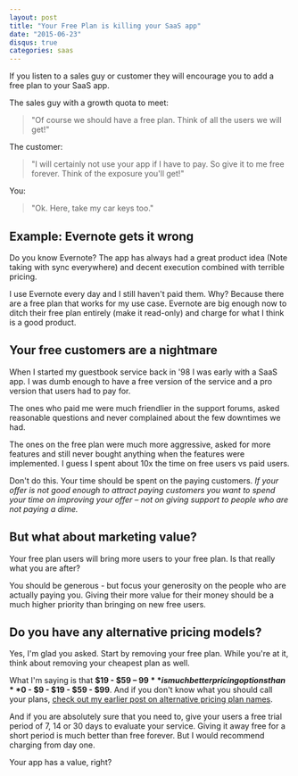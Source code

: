 ```yaml
---
layout: post
title: "Your Free Plan is killing your SaaS app"
date: "2015-06-23"
disqus: true
categories: saas
---
```


If you listen to a sales guy or customer they will encourage you to add a free plan to your SaaS app. 

The sales guy with a growth quota to meet:
> "Of course we should have a free plan. Think of all the users we will get!"

The customer:
> "I will certainly not use your app if I have to pay. So give it to me free forever. Think of the exposure you'll get!"

You:
> "Ok. Here, take my car keys too."

## Example: Evernote gets it wrong

Do you know Evernote? The app has always had a great product idea (Note taking with sync everywhere) and decent execution combined with terrible pricing.

I use Evernote every day and I still haven't paid them. Why? Because there are a free plan that works for my use case. Evernote are big enough now to ditch their free plan entirely (make it read-only) and charge for what I think is a good product.

## Your free customers are a nightmare

When I started my guestbook service back in '98 I was early with a SaaS app. I was dumb enough to have a free version of the service and a pro version that users had to pay for.

The ones who paid me were much friendlier in the support forums, asked reasonable questions and never complained about the few downtimes we had.

The ones on the free plan were much more aggressive, asked for more features and still never bought anything when the features were implemented. I guess I spent about 10x the time on free users vs paid users. 

Don't do this. Your time should be spent on the paying customers. _If your offer is not good enough to attract paying customers you want to spend your time on improving your offer – not on giving support to people who are not paying a dime._

## But what about marketing value?

Your free plan users will bring more users to your free plan. Is that really what you are after?

You should be generous - but focus your generosity on the people who are actually paying you. Giving their more value for their money should be a much higher priority than bringing on new free users.

## Do you have any alternative pricing models?

Yes, I'm glad you asked. Start by removing your free plan. While you're at it, think about removing your cheapest plan as well. 

What I'm saying is that **$19 - $59 – $99** is much better pricing options than **$0 - $9 - $19 - $59 - $99**. And if you don't know what you should call your plans, [check out my earlier post on alternative pricing plan names](http://david.elbe.me/saas/2015/05/24/alternative-names-for-web-app-pricing-plans.html).

And if you are absolutely sure that you need to, give your users a free trial period of 7, 14 or 30 days to evaluate your service. Giving it away free for a short period is much better than free forever. But I would recommend charging from day one. 

Your app has a value, right?
